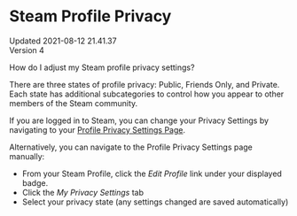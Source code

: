 # Steam Profile Privacy
Updated 2021-08-12 21.41.37  
Version 4  

How do I adjust my Steam profile privacy settings?  
  
There are three states of profile privacy: Public, Friends Only, and Private. Each state has additional subcategories to control how you appear to other members of the Steam community.  
  
If you are logged in to Steam, you can change your Privacy Settings by navigating to your [Profile Privacy Settings Page](https://steamcommunity.com/my/edit/settings).  
  
Alternatively, you can navigate to the Profile Privacy Settings page manually:  
  
* From your Steam Profile, click the *Edit Profile* link under your displayed badge.
* Click the *My Privacy Settings* tab
* Select your privacy state (any settings changed are saved automatically)